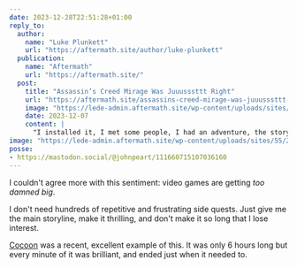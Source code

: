 ```yaml
---
date: 2023-12-28T22:51:28+01:00
reply_to:
  author:
    name: "Luke Plunkett"
    url: "https://aftermath.site/author/luke-plunkett"
  publication:
    name: "Aftermath"
    url: "https://aftermath.site/"
  post:
    title: "Assassin’s Creed Mirage Was Juuusssttt Right"
    url: "https://aftermath.site/assassins-creed-mirage-was-juuusssttt-right"
    image: "https://lede-admin.aftermath.site/wp-content/uploads/sites/55/2023/12/Assassins-Creed®-Mirage2023-11-3-10-40-0.jpg"
    date: 2023-12-07
    content: |
      "I installed it, I met some people, I had an adventure, the story wrapped, I am now free to get on with my life"
image: "https://lede-admin.aftermath.site/wp-content/uploads/sites/55/2023/12/Assassins-Creed®-Mirage2023-11-3-10-40-0.jpg"
posse: 
- https://mastodon.social/@johnpeart/111660715107036160
---
```


I couldn't agree more with this sentiment: video games are getting *too damned big*.

I don't need hundreds of repetitive and frustrating side quests. Just give me the main storyline, make it thrilling, and don't make it so long that I lose interest.

[Cocoon](https://store.playstation.com/en-gb/product/EP2333-PPSA08766_00-COCOONSIEE000000) was a recent, excellent example of this. It was only 6 hours long but every minute of it was brilliant, and ended just when it needed to.
